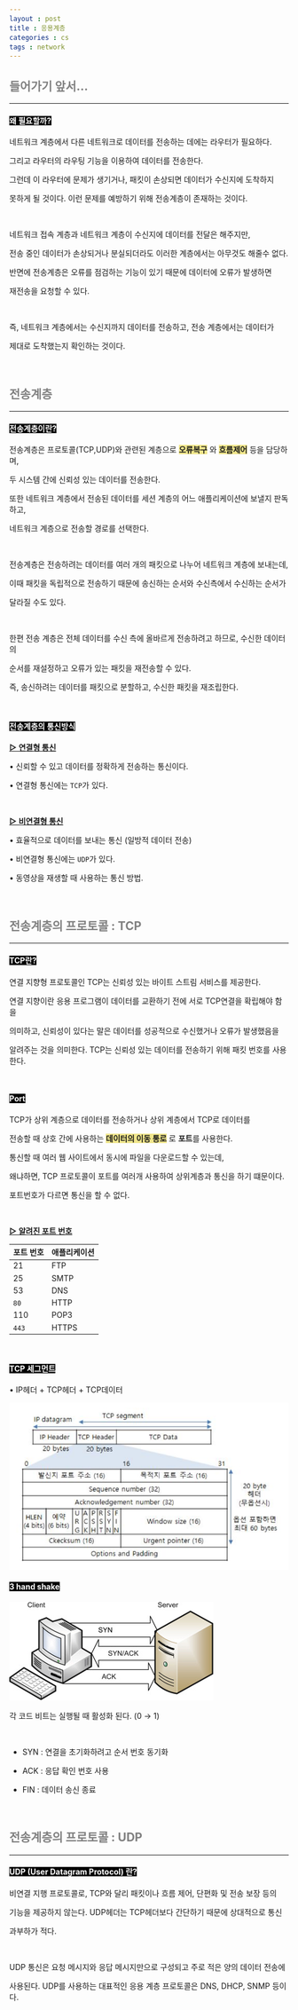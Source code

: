 ```yaml
---
layout : post
title : 응용계층
categories : cs
tags : network
---
```


## <span style="color:gray">들어가기 앞서...</span>

---

#### <span style="background-color:black; color:white">왜 필요할까?</span>

네트워크 계층에서 다른 네트워크로 데이터를 전송하는 데에는 라우터가 필요하다.

그리고 라우터의 라우팅 기능을 이용하여 데이터를 전송한다. 

그런데 이 라우터에 문제가 생기거나, 패킷이 손상되면 데이터가 수신지에 도착하지 

못하게 될 것이다. 이런 문제를 예방하기 위해 전송계층이 존재하는 것이다.

<br>

네트워크 접속 계층과 네트워크 계층이 수신지에 데이터를 전달은 해주지만,

전송 중인 데이터가 손상되거나 분실되더라도 이러한 계층에서는 아무것도 해줄수 없다.

반면에 전송계층은 오류를 점검하는 기능이 있기 때문에 데이터에 오류가 발생하면

재전송을 요청할 수 있다. 

<br>

즉, 네트워크 계층에서는 수신지까지 데이터를 전송하고, 전송 계층에서는 데이터가 

제대로 도착했는지 확인하는 것이다.

<br>

## <span style="color:gray">전송계층</span>

---

#### <span style="background-color:black; color:white">전송계층이란?</span>

전송계층은 프로토콜(TCP,UDP)와 관련된 계층으로 **<span style="background-color:#F0E68C">오류복구</span>** 와 **<span style="background-color:#F0E68C">흐름제어</span>** 등을 담당하며,

두 시스템 간에 신뢰성 있는 데이터를 전송한다. 

또한 네트워크 계층에서 전송된 데이터를 세션 계층의 어느 애플리케이션에 보낼지 판독하고,

네트워크 계층으로 전송할 경로를 선택한다.

<br>

전송계층은 전송하려는 데이터를 여러 개의 패킷으로 나누어 네트워크 계층에 보내는데,

이때 패킷을 독립적으로 전송하기 때문에 송신하는 순서와 수신측에서 수신하는 순서가 

달라질 수도 있다. 

<br>


한편 전송 계층은 전체 데이터를 수신 측에 올바르게 전송하려고 하므로, 수신한 데이터의 

순서를 재설정하고 오류가 있는 패킷을 재전송할 수 있다.

즉, 송신하려는 데이터를 패킷으로 분할하고, 수신한 패킷을 재조립한다.

<br>

#### <span style="background-color:black; color:white">전송계층의 통신방식</span>

**<u>▷ 연결형 통신</u>**

• 신뢰할 수 있고 데이터를 정확하게 전송하는 통신이다.

• 연결형 통신에는 `TCP`가 있다.

<br>

**<u>▷ 비연결형 통신</u>**

• 효율적으로 데이터를 보내는 통신 (일방적 데이터 전송)

• 비연결형 통신에는 `UDP`가 있다.

• 동영상을 재생할 때 사용하는 통신 방법.

<br>

## <span style="color:gray">전송계층의 프로토콜 : TCP</span>

---

#### <span style="background-color:black; color:white">TCP란?</span>

연결 지향형 프로토콜인 TCP는 신뢰성 있는 바이트 스트림 서비스를 제공한다. 

연결 지향이란 응용 프로그램이 데이터를 교환하기 전에 서로 TCP연결을 확립해야 함을 

의미하고, 신뢰성이 있다는 말은 데이터를 성공적으로 수신했거나 오류가 발생했음을 

알려주는 것을 의미한다. TCP는 신뢰성 있는 데이터를 전송하기 위해 패킷 번호를 사용한다.

<br>

#### <span style="background-color:black; color:white">Port</span>


TCP가 상위 계층으로 데이터를 전송하거나 상위 계층에서 TCP로 데이터를 

전송할 때 상호 간에 사용하는 **<span style="background-color:#F0E68C">데이터의 이동 통로</span>** 로 **포트**를 사용한다.

통신할 때 여러 웹 사이트에서 동시에 파일을 다운로드할 수 있는데,

왜냐하면, TCP 프로토콜이 포트를 여러개 사용하여 상위계층과 통신을 하기 떄문이다.

포트번호가 다르면 통신을 할 수 없다.

<br>

**<u>▷ 알려진 포트 번호</u>**

|포트 번호|애플리케이션|
|---------|------------|
|21|FTP|
|25|SMTP|
|53|DNS|
|`80`|HTTP|
|110|POP3|
|`443`|HTTPS|

<br>

#### <span style="background-color:black; color:white">TCP 세그먼트</span>

• IP헤더 + TCP헤더 + TCP데이터

<img src="/assets/img/cs/tcp-segment.png">

<br>

#### <span style="background-color:black; color:white">3 hand shake</span>

<img src="/assets/img/cs/3handshake.jpg">

각 코드 비트는 실행될 때 활성화 된다. (0 → 1)

<br>

- SYN : 연결을 초기화하려고 순서 번호 동기화 

- ACK : 응답 확인 번호 사용

- FIN : 데이터 송신 종료


<br>

## <span style="color:gray">전송계층의 프로토콜 : UDP</span>

---

#### <span style="background-color:black; color:white">UDP (User Datagram Protocol) 란?</span>

비연결 지행 프로토콜로, TCP와 달리 패킷이나 흐름 제어, 단편화 및 전송 보장 등의

기능을 제공하지 않는다. UDP헤더는 TCP헤더보다 간단하기 때문에 상대적으로 통신

과부하가 적다. 

<br>

UDP 통신은 요청 메시지와 응답 메시지만으로 구성되고 주로 적은 양의 데이터 전송에 

사용된다. UDP를 사용하는 대표적인 응용 계층 프로토콜은 DNS, DHCP, SNMP 등이다.